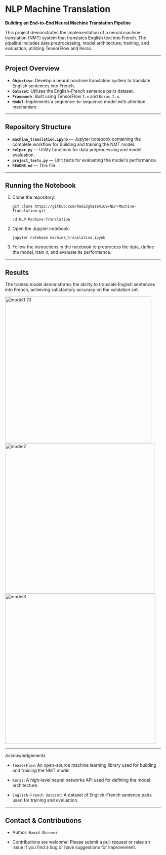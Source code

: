 # NLP Machine Translation

**Building an End-to-End Neural Machine Translation Pipeline**

This project demonstrates the implementation of a neural machine translation (NMT) system that translates English text into French. The pipeline includes data preprocessing, model architecture, training, and evaluation, utilizing TensorFlow and Keras.

---

## Project Overview

- **`Objective`**: Develop a neural machine translation system to translate English sentences into French.
- **`Dataset`**: Utilizes the English-French sentence pairs dataset.
- **`Framework`**: Built using TensorFlow `1.x` and `Keras 2.x`.
- **`Model`**: Implements a sequence-to-sequence model with attention mechanism.

---

## Repository Structure

- **`machine_translation.ipynb`** — Jupyter notebook containing the complete workflow for building and training the NMT model.
- **`helper.py`** — Utility functions for data preprocessing and model evaluation.
- **`project_tests.py`** — Unit tests for evaluating the model's performance.
- **`README.md`** — This file.

---

## Running the Notebook

1. Clone the repository:
   
   `git clone https://github.com/hamidghasemi69/NLP-Machine-Translation.git`

   `cd NLP-Machine-Translation`
  
2. Open the Jupyter notebook:
   
   `jupyter notebook machine_translation.ipynb`

3. Follow the instructions in the notebook to preprocess the data, define the model, train it, and evaluate its performance.

   
---

## Results

The trained model demonstrates the ability to translate English sentences into French, achieving satisfactory accuracy on the validation set.

<img width="473" alt="model1 (1)" src="https://github.com/hamidghasemi69/NLP-Machine-Translation/assets/22797186/235717b5-42eb-4663-8e84-f561294bc0ba">





<img width="485" alt="model2" src="https://github.com/hamidghasemi69/NLP-Machine-Translation/assets/22797186/76426519-f3a3-42a1-8b5c-a24233c7c5c4">




<img width="486" alt="model3" src="https://github.com/hamidghasemi69/NLP-Machine-Translation/assets/22797186/078a83da-74b1-4270-8e7f-bfd75cf007ef">


---

Acknowledgements

- `TensorFlow`: An open-source machine learning library used for building and training the NMT model.

- `Keras`: A high-level neural networks API used for defining the model architecture.

- `English-French Dataset`: A dataset of English-French sentence pairs used for training and evaluation.

---

## Contact & Contributions

- Author: `Hamid Ghasemi`

- Contributions are welcome! Please submit a pull request or raise an issue if you find a bug or have suggestions for improvement.





